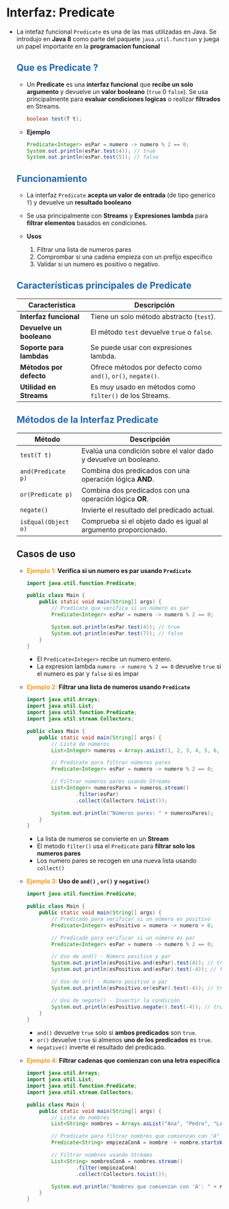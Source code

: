 # Interfaz: Predicate

* La intefaz funcional `Predicate` es una de las mas utilizadas en Java. Se introdujo en **Java 8** como parte del paquete `java.util.function` y juega un papel importante en la **programacion funcional**

    ## <span style="color:#2168b0">Que es Predicate ?</span>
    
    * Un **Predicate** es una **interfaz funcional** que **recibe un solo argumento** y devuelve un **valor booleano** (`true` 0 `false`). Se usa principalmente para **evaluar condiciones logicas** o realizar **filtrados** en Streams.
    
        ```java
        boolean test(T t);
        ```
    * **Ejemplo**
   
        ```java
        Predicate<Integer> esPar = numero -> numero % 2 == 0;
        System.out.println(esPar.test(4)); // true
        System.out.println(esPar.test(5)); // false
        ```

    ## <span style="color:#2168b0">Funcionamiento</span>
    
    * La interfaz `Predicate` **acepta un valor de entrada** (de tipo generico `T`) y devuelve un **resultado booleano**
    * Se usa principalmente con **Streams** y **Expresiones lambda** para   **filtrar elementos** basados en condiciones.
    
    * **Usos**
        1. Filtrar una lista de numeros pares
        2. Comprombar si una cadena empieza con un prefijo especifico
        3. Validar si un numero es positivo o negativo.
        

    ## <span style="color:#2168b0">Características principales de Predicate</span>

    |    **Característica**    |                       **Descripción**                        |
    | ------------------------ | ------------------------------------------------------------ |
    | **Interfaz funcional**   | Tiene un solo método abstracto (`test`).                     |
    | **Devuelve un booleano** | El método `test` devuelve `true` o `false`.                  |
    | **Soporte para lambdas** | Se puede usar con expresiones lambda.                        |
    | **Métodos por defecto**  | Ofrece métodos por defecto como `and()`, `or()`, `negate()`. |
    | **Utilidad en Streams**  | Es muy usado en métodos como `filter()` de los Streams.      |
    

    ## <span style="color:#2168b0">Métodos de la Interfaz Predicate</span>

    |     **Método**      |                         **Descripción**                          |
    | ------------------- | ---------------------------------------------------------------- |
    | `test(T t)`         | Evalúa una condición sobre el valor dado y devuelve un booleano. |
    | `and(Predicate p)`  | Combina dos predicados con una operación lógica **AND**.         |
    | `or(Predicate p)`   | Combina dos predicados con una operación lógica **OR**.          |
    | `negate()`          | Invierte el resultado del predicado actual.                      |
    | `isEqual(Object o)` | Comprueba si el objeto dado es igual al argumento proporcionado. |
    

    ## Casos de uso
    
    * **<span style="color:#f39921">Ejemplo 1:</span> Verifica si un numero es par usando `Predicate`**
    
        ```java
        import java.util.function.Predicate;

        public class Main {
            public static void main(String[] args) {
                // Predicate que verifica si un número es par
                Predicate<Integer> esPar = numero -> numero % 2 == 0;

                System.out.println(esPar.test(4)); // true
                System.out.println(esPar.test(7)); // false
            }
        }
        ```
        * El `Predicate<Integer>` recibe un numero entero.
        * La expresion lambda `numero -> numero % 2 == 0` devuelve `true` si el numero es par y `false` si es impar
        
    * **<span style="color:#f39921">Ejemplo 2:</span> Filtrar una lista de numeros usando `Predicate`**

        ```java    
        import java.util.Arrays;
        import java.util.List;
        import java.util.function.Predicate;
        import java.util.stream.Collectors;

        public class Main {
            public static void main(String[] args) {
                // Lista de números
                List<Integer> numeros = Arrays.asList(1, 2, 3, 4, 5, 6, 7, 8, 9, 10);

                // Predicate para filtrar números pares
                Predicate<Integer> esPar = numero -> numero % 2 == 0;

                // Filtrar números pares usando Streams
                List<Integer> numerosPares = numeros.stream()
                        .filter(esPar)
                        .collect(Collectors.toList());

                System.out.println("Números pares: " + numerosPares);
            }
        }
        ```
        * La lista de numeros se convierte en un **Stream**
        * El metodo `filter()` usa el `Predicate` para **filtrar solo los numeros pares**
        * Los numero pares se recogen en una nueva lista usando `collect()`
        
    * **<span style="color:#f39921">Ejemplo 3: </span>Uso de `and()` , `or()` y `negative()`**
       
        ```java
        import java.util.function.Predicate;

        public class Main {
            public static void main(String[] args) {
                // Predicado para verificar si un número es positivo
                Predicate<Integer> esPositivo = numero -> numero > 0;

                // Predicado para verificar si un número es par
                Predicate<Integer> esPar = numero -> numero % 2 == 0;

                // Uso de and() - Número positivo y par
                System.out.println(esPositivo.and(esPar).test(4)); // true
                System.out.println(esPositivo.and(esPar).test(-4)); // false

                // Uso de or() - Número positivo o par
                System.out.println(esPositivo.or(esPar).test(-4)); // true

                // Uso de negate() - Invertir la condición
                System.out.println(esPositivo.negate().test(-4)); // true
            }
        }
        ```
        * `and()` devuelve `true` solo si **ambos predicados** son `true`.
        * `or()` devuelve `true` si almenos **uno de los predicados** es `true`.
        * `negative()` inverte el resultado del predicado.
        

    * **<span style="color:#f39921">Ejemplo 4: </span>Filtrar cadenas que comienzan con una letra especifica**
    
        ```java
        import java.util.Arrays;
        import java.util.List;
        import java.util.function.Predicate;
        import java.util.stream.Collectors;

        public class Main {
            public static void main(String[] args) {
                // Lista de nombres
                List<String> nombres = Arrays.asList("Ana", "Pedro", "Laura", "Pablo", "Andrea");

                // Predicate para filtrar nombres que comienzan con "A"
                Predicate<String> empiezaConA = nombre -> nombre.startsWith("A");

                // Filtrar nombres usando Streams
                List<String> nombresConA = nombres.stream()
                        .filter(empiezaConA)
                        .collect(Collectors.toList());

                System.out.println("Nombres que comienzan con 'A': " + nombresConA);
            }
        }
        ```
        









